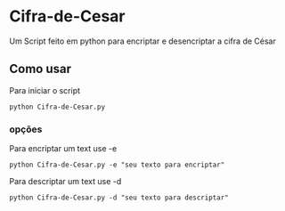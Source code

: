 # Cifra-de-Cesar
Um Script feito em python para encriptar e desencriptar a cifra de César
## Como usar
Para iniciar o script
```
python Cifra-de-Cesar.py
```
### opções
Para encriptar um text use -e
```
python Cifra-de-Cesar.py -e "seu texto para encriptar"
```
Para descriptar um text use -d
```
python Cifra-de-Cesar.py -d "seu texto para descriptar"
